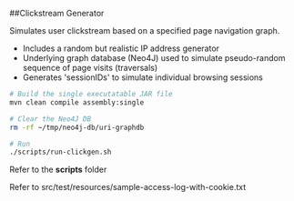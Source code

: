 ##Clickstream Generator

Simulates user clickstream based on a specified page navigation graph.
+ Includes a random but realistic IP address generator
+ Underlying graph database (Neo4J) used to simulate pseudo-random sequence of page visits (traversals)
+ Generates 'sessionIDs' to simulate individual browsing sessions

``` bash
# Build the single executatable JAR file
mvn clean compile assembly:single

# Clear the Neo4J DB
rm -rf ~/tmp/neo4j-db/uri-graphdb

# Run
./scripts/run-clickgen.sh
```
Refer to the __scripts__ folder

Refer to src/test/resources/sample-access-log-with-cookie.txt

